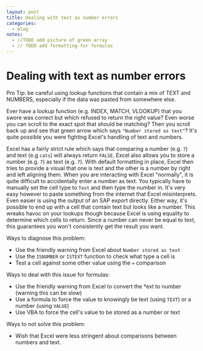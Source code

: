 ```yaml
---
layout: post
title: Dealing with text as number errors
categories:
  - blog
notes:
  - //TODO add picture of green array
  - // TODO add formatting for formulas
---
```


# Dealing with text as number errors

Pro Tip: be careful using lookup functions that contain a mix of TEXT and NUMBERS, especially if the data was pasted from somewhere else.

Ever have a lookup function (e.g. INDEX, MATCH, VLOOKUP) that you swore was correct but which refused to return the right value? Even worse you can scroll to the exact spot that should be matching? Then you scroll back up and see that green arrow which says `"Number stored as text"`? It's quite possible you were fighting Excel's handling of text and numbers.

Excel has a fairly strict rule which says that comparing a number (e.g. `7`) and text (e.g `cats`) will always return `FALSE`. Excel also allows you to store a number (e.g. `7`) as text (e.g. `7`). With default formatting in place, Excel then tries to provide a visual that one is text and the other is a number by right and left aligning them. When you are interacting with Excel "normally", it is quite difficult to accidentally enter a number as text. You typically have to manually set the cell type to `Text` and then type the number in. It's very easy however to paste something from the internet that Excel misinterprets. Even easier is using the output of an SAP export directly. Either way, it's possible to end up with a cell that contain text but looks like a number. This wreaks havoc on your lookups though because Excel is using equality to determine which cells to return. Since a number can never be equal to text, this guarantees you won't consistently get the result you want.

Ways to diagnose this problem:

- Use the friendly warning from Excel about `Number stored as text`
- Use the `ISNUMBER` or `ISTEXT` function to check what type a cell is
- Test a cell against some other value using the `=` comparison

Ways to deal with this issue for formulas:

- Use the friendly warning from Excel to convert the †ext to number (warning this can be slow)
- Use a formula to force the value to knowingly be text (using `TEXT`) or a number (using `VALUE`)
- Use VBA to force the cell's value to be stored as a number or text

Ways to not solve this problem:

- Wish that Excel were less stringent about comparisons between numbers and text.
